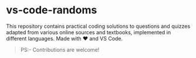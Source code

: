 # vs-code-randoms
This repository contains practical coding solutions to questions and quizzes adapted from various online sources and textbooks, implemented in different languages. Made with ❤️ and VS Code.

> PS:- Contributions are welcome!
